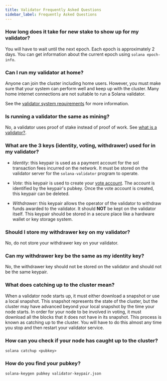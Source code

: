 ```yaml
---
title: Validator Frequently Asked Questions
sidebar_label: Frequently Asked Questions
---
```


### How long does it take for new stake to show up for my validator?

You will have to wait until the next epoch. Each epoch is approximately 2 days. You can get information about the current epoch using `solana epoch-info`.

### Can I run my validator at home?

Anyone can join the cluster including home users. However, you must make sure that your system can perform well and keep up with the cluster. Many home internet connections are not suitable to run a Solana validator.

See the [validator system requirements](../running-validator/validator-reqs.md) for more information.

### Is running a validator the same as mining?

No, a validator uses proof of stake instead of proof of work. See [what is a validator?](./overview/what-is-a-validator.md#proof-of-stake).

### What are the 3 keys (identity, voting, withdrawer) used for in my validator?

- _Identity_: this keypair is used as a payment account for the sol transaction fees incurred on the network. It must be stored on the validator server for the `solana-validator` program to operate.

- _Vote_: this keypair is used to create your [vote account](../terminology.md#ledger-vote). The account is identified by the keypair's pubkey. Once the vote account is created, this keypair can be deleted.

- _Withdrawer_: this keypair allows the operator of the validator to withdraw funds awarded to the validator. It should **NOT** be kept on the validator itself. This keypair should be stored in a secure place like a hardware wallet or key storage system.

### Should I store my withdrawer key on my validator?

No, do not store your withdrawer key on your validator.

### Can my withdrawer key be the same as my identity key?

No, the withdrawer key should not be stored on the validator and should not be the same keypair.

### What does catching up to the cluster mean?

When a validator node starts up, it must either download a snapshot or use a local snapshot. This snapshot represents the state of the cluster, but the cluster may have advanced beyond your local snapshot by the time your node starts. In order for your node to be involved in voting, it must download all the blocks that it does not have in its snapshot. This process is known as catching up to the cluster. You will have to do this almost any time you stop and then restart your validator service.

### How can you check if your node has caught up to the cluster?

`solana catchup <pubkey>`

### How do you find your pubkey?

`solana-keygen pubkey validator-keypair.json`
